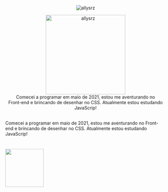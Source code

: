 <div>
   <p align="center">
   <img alt="allysrz" src="https://i.ibb.co/2szgQvp/pixil-frame-0-5.png"/>
   </p>
</div>


<div>
   <p align="center">
   <img height="250em"  alt="allysrz" src="https://i.ibb.co/bsYjBy6/ezgif-com-gif-maker.gif">
   <br> Comecei a programar em maio de 2021, estou me aventurando no 
   <br> Front-end e brincando de desenhar no CSS. Atualmente estou estudando JavaScrip!
   </p>
</div>


<br> Comecei a programar em maio de 2021, estou me aventurando no Front-end e brincando de desenhar no CSS. Atualmente estou estudando JavaScrip!

 <div>
  <h1></h1>
  <a href="https://github.com/allysr">
  <img  height="120em" src="https://github-readme-stats.vercel.app/api/top-langs/?username=allysr&layout=compact&langs_count=16&theme=dracula"/>
</div>

  
